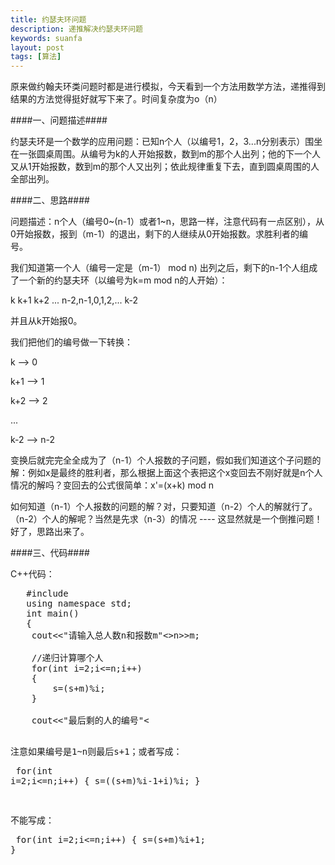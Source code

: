 ```yaml
---
title: 约瑟夫环问题
description: 递推解决约瑟夫环问题
keywords: suanfa
layout: post
tags: [算法]
---
```


   原来做约翰夫环类问题时都是进行模拟，今天看到一个方法用数学方法，递推得到结果的方法觉得挺好就写下来了。时间复杂度为o（n）

####一、问题描述####

   约瑟夫环是一个数学的应用问题：已知n个人（以编号1，2，3...n分别表示）围坐在一张圆桌周围。从编号为k的人开始报数，数到m的那个人出列；他的下一个人又从1开始报数，数到m的那个人又出列；依此规律重复下去，直到圆桌周围的人全部出列。

####二、思路####

   问题描述：n个人（编号0~(n-1）或者1~n，思路一样，注意代码有一点区别），从0开始报数，报到（m-1）的退出，剩下的人继续从0开始报数。求胜利者的编号。

   我们知道第一个人（编号一定是（m-1） mod n) 出列之后，剩下的n-1个人组成了一个新的约瑟夫环（以编号为k=m mod n的人开始）：

   k k+1 k+2 ... n-2,n-1,0,1,2,... k-2

   并且从k开始报0。

   我们把他们的编号做一下转换：

   k --> 0

   k+1 --> 1

   k+2 --> 2

   ...

   k-2 --> n-2

  变换后就完完全全成为了（n-1）个人报数的子问题，假如我们知道这个子问题的解：例如x是最终的胜利者，那么根据上面这个表把这个x变回去不刚好就是n个人情况的解吗？变回去的公式很简单：x'=(x+k) mod n

  如何知道（n-1）个人报数的问题的解？对，只要知道（n-2）个人的解就行了。（n-2）个人的解呢？当然是先求（n-3）的情况 ---- 这显然就是一个倒推问题！好了，思路出来了。

####三、代码####

C++代码：
   <pre class="code">
   #include<iostream>
   using namespace std;
   int main()
   {
	cout<<"请输入总人数n和报数m"<<endl;
	
	int n,m,s(0);
	
	cin>>n>>m;
	
	//递归计算哪个人
	for(int i=2;i<=n;i++)
	{
		s=(s+m)%i;
	}
	
	cout<<"最后剩的人的编号"<<s<<endl;
	system("pause");
	return 0;
   }
   </pre>

   
  注意如果编号是1~n则最后s+1；或者写成：
    <pre class="code">
      for(int i=2;i<=n;i++)
      {
           s=((s+m)%i-1+i)%i; 
      }
    </pre>


  不能写成：
    <pre class="code">
      for(int i=2;i<=n;i++)
      {
           s=(s+m)%i+1; 
      } 
    </pre>
